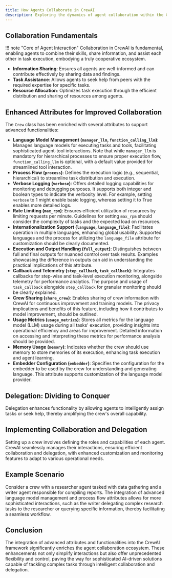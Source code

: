 ```yaml
---
title: How Agents Collaborate in CrewAI
description: Exploring the dynamics of agent collaboration within the CrewAI framework, focusing on the newly integrated features for enhanced functionality.
---
```


## Collaboration Fundamentals
!!! note "Core of Agent Interaction"
    Collaboration in CrewAI is fundamental, enabling agents to combine their skills, share information, and assist each other in task execution, embodying a truly cooperative ecosystem.

- **Information Sharing**: Ensures all agents are well-informed and can contribute effectively by sharing data and findings.
- **Task Assistance**: Allows agents to seek help from peers with the required expertise for specific tasks.
- **Resource Allocation**: Optimizes task execution through the efficient distribution and sharing of resources among agents.

## Enhanced Attributes for Improved Collaboration
The `Crew` class has been enriched with several attributes to support advanced functionalities:

- **Language Model Management (`manager_llm`, `function_calling_llm`)**: Manages language models for executing tasks and tools, facilitating sophisticated agent-tool interactions. Note that while `manager_llm` is mandatory for hierarchical processes to ensure proper execution flow, `function_calling_llm` is optional, with a default value provided for streamlined tool interaction.
- **Process Flow (`process`)**: Defines the execution logic (e.g., sequential, hierarchical) to streamline task distribution and execution.
- **Verbose Logging (`verbose`)**: Offers detailed logging capabilities for monitoring and debugging purposes. It supports both integer and boolean types to indicate the verbosity level. For example, setting `verbose` to 1 might enable basic logging, whereas setting it to True enables more detailed logs.
- **Rate Limiting (`max_rpm`)**: Ensures efficient utilization of resources by limiting requests per minute. Guidelines for setting `max_rpm` should consider the complexity of tasks and the expected load on resources.
- **Internationalization Support (`language`, `language_file`)**: Facilitates operation in multiple languages, enhancing global usability. Supported languages and the process for utilizing the `language_file` attribute for customization should be clearly documented.
- **Execution and Output Handling (`full_output`)**: Distinguishes between full and final outputs for nuanced control over task results. Examples showcasing the difference in outputs can aid in understanding the practical implications of this attribute.
- **Callback and Telemetry (`step_callback`, `task_callback`)**: Integrates callbacks for step-wise and task-level execution monitoring, alongside telemetry for performance analytics. The purpose and usage of `task_callback` alongside `step_callback` for granular monitoring should be clearly explained.
- **Crew Sharing (`share_crew`)**: Enables sharing of crew information with CrewAI for continuous improvement and training models. The privacy implications and benefits of this feature, including how it contributes to model improvement, should be outlined.
- **Usage Metrics (`usage_metrics`)**: Stores all metrics for the language model (LLM) usage during all tasks' execution, providing insights into operational efficiency and areas for improvement. Detailed information on accessing and interpreting these metrics for performance analysis should be provided.
- **Memory Usage (`memory`)**: Indicates whether the crew should use memory to store memories of its execution, enhancing task execution and agent learning.
- **Embedder Configuration (`embedder`)**: Specifies the configuration for the embedder to be used by the crew for understanding and generating language. This attribute supports customization of the language model provider.

## Delegation: Dividing to Conquer
Delegation enhances functionality by allowing agents to intelligently assign tasks or seek help, thereby amplifying the crew's overall capability.

## Implementing Collaboration and Delegation
Setting up a crew involves defining the roles and capabilities of each agent. CrewAI seamlessly manages their interactions, ensuring efficient collaboration and delegation, with enhanced customization and monitoring features to adapt to various operational needs.

## Example Scenario
Consider a crew with a researcher agent tasked with data gathering and a writer agent responsible for compiling reports. The integration of advanced language model management and process flow attributes allows for more sophisticated interactions, such as the writer delegating complex research tasks to the researcher or querying specific information, thereby facilitating a seamless workflow.

## Conclusion
The integration of advanced attributes and functionalities into the CrewAI framework significantly enriches the agent collaboration ecosystem. These enhancements not only simplify interactions but also offer unprecedented flexibility and control, paving the way for sophisticated AI-driven solutions capable of tackling complex tasks through intelligent collaboration and delegation.
